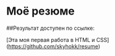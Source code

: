 # Моё резюме

##Результат доступен по ссылке:

[Эта моя первая работа в HTML и CSS] (https://github.com/skyhokk/resume)
